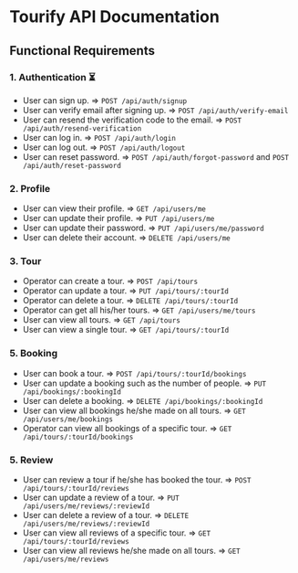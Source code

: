 # Tourify API Documentation

## Functional Requirements

### 1. Authentication ⏳

- User can sign up. => `POST /api/auth/signup`
- User can verify email after signing up. => `POST /api/auth/verify-email`
- User can resend the verification code to the email. => `POST /api/auth/resend-verification`
- User can log in. => `POST /api/auth/login`
- User can log out. => `POST /api/auth/logout`
- User can reset password. => `POST /api/auth/forgot-password` and `POST /api/auth/reset-password`

### 2. Profile

- User can view their profile. => `GET /api/users/me`
- User can update their profile. => `PUT /api/users/me`
- User can update their password. => `PUT /api/users/me/password`
- User can delete their account. => `DELETE /api/users/me`

### 3. Tour

- Operator can create a tour. => `POST /api/tours`
- Operator can update a tour. => `PUT /api/tours/:tourId`
- Operator can delete a tour. => `DELETE /api/tours/:tourId`
- Operator can get all his/her tours. => `GET /api/users/me/tours`
- User can view all tours. => `GET /api/tours`
- User can view a single tour. => `GET /api/tours/:tourId`

### 5. Booking

- User can book a tour. => `POST /api/tours/:tourId/bookings`
- User can update a booking such as the number of people. => `PUT /api/bookings/:bookingId`
- User can delete a booking. => `DELETE /api/bookings/:bookingId`
- User can view all bookings he/she made on all tours. => `GET /api/users/me/bookings`
- Operator can view all bookings of a specific tour. => `GET /api/tours/:tourId/bookings`

### 5. Review

- User can review a tour if he/she has booked the tour. => `POST /api/tours/:tourId/reviews`
- User can update a review of a tour. => `PUT /api/users/me/reviews/:reviewId`
- User can delete a review of a tour. => `DELETE /api/users/me/reviews/:reviewId`
- User can view all reviews of a specific tour. => `GET /api/tours/:tourId/reviews`
- User can view all reviews he/she made on all tours. => `GET /api/users/me/reviews`
